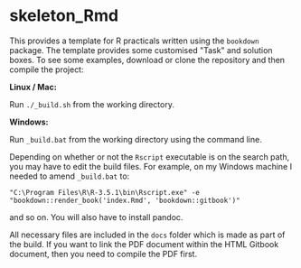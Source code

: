 # skeleton_Rmd

This provides a template for R practicals written using the `bookdown` package. The template provides some customised "Task" and solution boxes. To see some examples, download or clone the repository and then compile the project:

**Linux / Mac:**

Run `./_build.sh` from the working directory.

**Windows:**

Run `_build.bat` from the working directory using the command line.

Depending on whether or not the `Rscript` executable is on the search path, you may have to edit the build files. For example, on my Windows machine I needed to amend `_build.bat` to:

```
"C:\Program Files\R\R-3.5.1\bin\Rscript.exe" -e "bookdown::render_book('index.Rmd', 'bookdown::gitbook')"
```

and so on. You will also have to install pandoc.

All necessary files are included in the `docs` folder which is made as part of the build. If you want to link the PDF document within the HTML Gitbook document, then you need to compile the PDF first.

